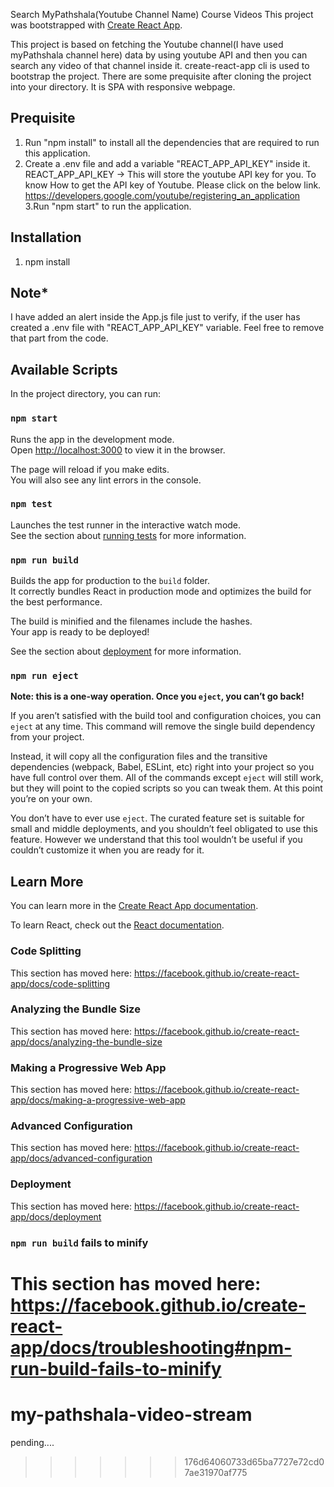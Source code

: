 Search MyPathshala(Youtube Channel Name) Course Videos
This project was bootstrapped with [Create React App](https://github.com/facebook/create-react-app).

This project is based on fetching the Youtube channel(I have used myPathshala channel here) data by using youtube API and then you can search any video of that channel inside it. create-react-app cli is used to bootstrap the project. There are some prequisite after cloning the project into your directory. It is SPA with responsive webpage.

## Prequisite
1. Run "npm install" to install all the dependencies that are required to run this application.
2. Create a .env file and add a variable "REACT_APP_API_KEY" inside it.
   REACT_APP_API_KEY -> This will store the youtube API key for you.
   To know How to get the API key of Youtube. Please click on the below link.
   https://developers.google.com/youtube/registering_an_application
3.Run "npm start" to run the application.


## Installation
1. npm install

## Note*
I have added an alert inside the App.js file just to verify, if the user has created a .env file with "REACT_APP_API_KEY" variable.
Feel free to remove that part from the code.

## Available Scripts
In the project directory, you can run:

### `npm start`

Runs the app in the development mode.<br />
Open [http://localhost:3000](http://localhost:3000) to view it in the browser.

The page will reload if you make edits.<br />
You will also see any lint errors in the console.

### `npm test`

Launches the test runner in the interactive watch mode.<br />
See the section about [running tests](https://facebook.github.io/create-react-app/docs/running-tests) for more information.

### `npm run build`

Builds the app for production to the `build` folder.<br />
It correctly bundles React in production mode and optimizes the build for the best performance.

The build is minified and the filenames include the hashes.<br />
Your app is ready to be deployed!

See the section about [deployment](https://facebook.github.io/create-react-app/docs/deployment) for more information.

### `npm run eject`

**Note: this is a one-way operation. Once you `eject`, you can’t go back!**

If you aren’t satisfied with the build tool and configuration choices, you can `eject` at any time. This command will remove the single build dependency from your project.

Instead, it will copy all the configuration files and the transitive dependencies (webpack, Babel, ESLint, etc) right into your project so you have full control over them. All of the commands except `eject` will still work, but they will point to the copied scripts so you can tweak them. At this point you’re on your own.

You don’t have to ever use `eject`. The curated feature set is suitable for small and middle deployments, and you shouldn’t feel obligated to use this feature. However we understand that this tool wouldn’t be useful if you couldn’t customize it when you are ready for it.

## Learn More

You can learn more in the [Create React App documentation](https://facebook.github.io/create-react-app/docs/getting-started).

To learn React, check out the [React documentation](https://reactjs.org/).

### Code Splitting

This section has moved here: https://facebook.github.io/create-react-app/docs/code-splitting

### Analyzing the Bundle Size

This section has moved here: https://facebook.github.io/create-react-app/docs/analyzing-the-bundle-size

### Making a Progressive Web App

This section has moved here: https://facebook.github.io/create-react-app/docs/making-a-progressive-web-app

### Advanced Configuration

This section has moved here: https://facebook.github.io/create-react-app/docs/advanced-configuration

### Deployment

This section has moved here: https://facebook.github.io/create-react-app/docs/deployment

### `npm run build` fails to minify

This section has moved here: https://facebook.github.io/create-react-app/docs/troubleshooting#npm-run-build-fails-to-minify
=======
# my-pathshala-video-stream
pending....
>>>>>>> 176d64060733d65ba7727e72cd07ae31970af775
